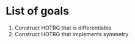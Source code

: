 # List of goals 
1. Construct HOTRG that is differentiable
2. Construct HOTRG that implements symmetry

